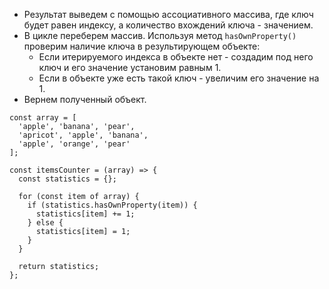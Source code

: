 * Результат выведем с помощью ассоциативного массива, где ключ будет равен индексу, 
а количество вхождений ключа - значением.
* В цикле переберем массив. Используя метод `hasOwnProperty()` проверим наличие ключа в результирующем объекте: 
  * Если итерируемого индекса в объекте нет - создадим под него ключ и его значение установим равным 1. 
  * Если в объекте уже есть такой ключ - увеличим его значение на 1.
* Вернем полученный объект.
```
const array = [
  'apple', 'banana', 'pear',
  'apricot', 'apple', 'banana',
  'apple', 'orange', 'pear'
];

const itemsCounter = (array) => {
  const statistics = {};

  for (const item of array) {
    if (statistics.hasOwnProperty(item)) {
      statistics[item] += 1;
    } else {
      statistics[item] = 1;
    }
  }

  return statistics;
};
```